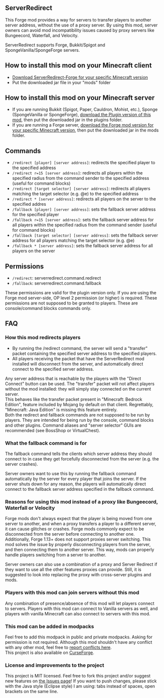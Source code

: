## ServerRedirect
This Forge mod provides a way for servers to transfer players to another server address, without the use of a proxy server.
By using this mod, server owners can avoid mod incompatibility issues caused by proxy servers like Bungeecord, Waterfall, and Velocity.

ServerRedirect supports Forge, Bukkit/Spigot and SpongeVanilla/SpongeForge servers.

## How to install this mod on your Minecraft client
- [Download ServerRedirect-Forge for your specific Minecraft version](https://github.com/KaiKikuchi/ServerRedirect/releases)
- Put the downloaded jar file in your "mods" folder

## How to install this mod on your Minecraft server
- If you are running Bukkit (Spigot, Paper, Cauldron, Mohist, etc.), Sponge (SpongeVanilla or SpongeForge), [download the Plugin version of this mod](https://github.com/KaiKikuchi/ServerRedirect/releases), then put the downloaded jar in the plugins folder.
- If you are running a Forge server, [download the Forge mod version for your specific Minecraft version](https://github.com/KaiKikuchi/ServerRedirect/releases), then put the downloaded jar in the mods folder.

## Commands
- `/redirect [player] [server address]`: redirects the specified player to the specified address
- `/redirect r=15 [server address]`: redirects all players within the specified radius from the command sender to the specified address (useful for command blocks)
- `/redirect [target selector] [server address]`: redirects all players matching the target selector (e.g. @e) to the specified address
- `/redirect * [server address]`: redirects all players on the server to the specified addres
- `/fallback [player] [server address]`: sets the fallback server address for the specified player
- `/fallback r=15 [server address]`: sets the fallback server address for all players within the specified radius from the command sender (useful for command blocks)
- `/fallback [target selector] [server address]`: sets the fallback server address for all players matching the target selector (e.g. @e)
- `/fallback * [server address]`: sets the fallback server address for all players on the server

## Permissions
- `/redirect`: serverredirect.command.redirect
- `/fallback`: serverredirect.command.fallback

These permissions are valid for the plugin version only. If you are using the Forge mod server-side, OP level 2 permission (or higher) is required. These permissions are not supposed to be granted to players. These are console/command blocks commands only.

## FAQ
### How this mod redirects players
- By running the /redirect command, the server will send a "transfer" packet containing the specified server address to the specified players.
- All players receiving the packet that have the ServerRedirect mod installed will disconnect from the server, and automatically direct connect to the specified server address.

Any server address that is reachable by the players with the "Direct Connect" button can be used.
The "transfer" packet will not affect players without the mod installed: they will simply stay connected on the current server.  
This behaves like the transfer packet present in "Minecraft: Bedrock Edition", feature included by Mojang by default on that client. Regrettably, "Minecraft: Java Edition" is missing this feature entirely.  
Both the redirect and fallback commands are not supposed to be run by players. They are intended for being run by the console, command blocks and other plugins. Command aliases and "server selector" GUIs are recommended (see BossShop or VirtualChest).

### What the fallback command is for
The fallback command tells the clients which server address they should connect to in case they get forcefully disconnected from the server (e.g. the server crashes).

Server owners want to use this by running the fallback command automatically by the server for every player that joins the server. If the server shuts down for any reason, the players will automatically direct connect to the fallback server address specified in the fallback command.

### Reasons for using this mod instead of a proxy like Bungeecord, Waterfall or Velocity
Forge mods don't always expect that the player is being moved from one server to another, and when a proxy transfers a player to a different server, it can cause glitches or crashes. Forge mods commonly expect to be disconnected from the server before connecting to another one. Additionally, Forge 1.13+ does not support proxies server switching. This mod solves the issue by properly disconnecting players from the server, and then connecting them to another server. This way, mods can properly handle players switching from a server to another.

Server owners can also use a combination of a proxy and Server Redirect if they want to use all the other features proxies can provide. Still, it is suggested to look into replacing the proxy with cross-server plugins and mods.

### Players with this mod can join servers without this mod
Any combination of presence/absence of this mod will let players connect to servers. Players with this mod can connect to Vanilla servers as well, and players with vanilla Minecraft can also connect to servers with this mod.

### This mod can be added in modpacks
Feel free to add this modpack in public and private modpacks. Asking for permission is not required. Although this mod shouldn't have any conflict with any other mod, feel free to [report conflicts here](https://github.com/KaiKikuchi/ServerRedirect/issues).  
This project is also available on [CurseForge](https://www.curseforge.com/minecraft/mc-mods/server-redirect-new).

### License and improvements to the project
This project is MIT licensed. Feel free to fork this project and/or suggest new features on [the Issues page](https://github.com/KaiKikuchi/ServerRedirect/issues)! If you want to push changes, please stick with the Java style (Eclipse style) I am using: tabs instead of spaces, open brackets on the same line.
